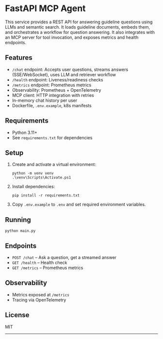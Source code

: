 # FastAPI MCP Agent

This service provides a REST API for answering guideline questions using LLMs and semantic search. It loads guideline documents, embeds them, and orchestrates a workflow for question answering. It also integrates with an MCP server for tool invocation, and exposes metrics and health endpoints.

## Features
- `/chat` endpoint: Accepts user questions, streams answers (SSE/WebSocket), uses LLM and retriever workflow
- `/health` endpoint: Liveness/readiness checks
- `/metrics` endpoint: Prometheus metrics
- Observability: Prometheus + OpenTelemetry
- MCP client: HTTP integration with retries
- In-memory chat history per user
- Dockerfile, `.env.example`, k8s manifests

## Requirements
- Python 3.11+
- See `requirements.txt` for dependencies

## Setup
1. Create and activate a virtual environment:
   ```pwsh
   python -m venv venv
   .\venv\Scripts\Activate.ps1
   ```
2. Install dependencies:
   ```pwsh
   pip install -r requirements.txt
   ```
3. Copy `.env.example` to `.env` and set required environment variables.

## Running
```pwsh
python main.py
```

## Endpoints
- `POST /chat` – Ask a question, get a streamed answer
- `GET /health` – Health check
- `GET /metrics` – Prometheus metrics

## Observability
- Metrics exposed at `/metrics`
- Tracing via OpenTelemetry

## License
MIT

---
